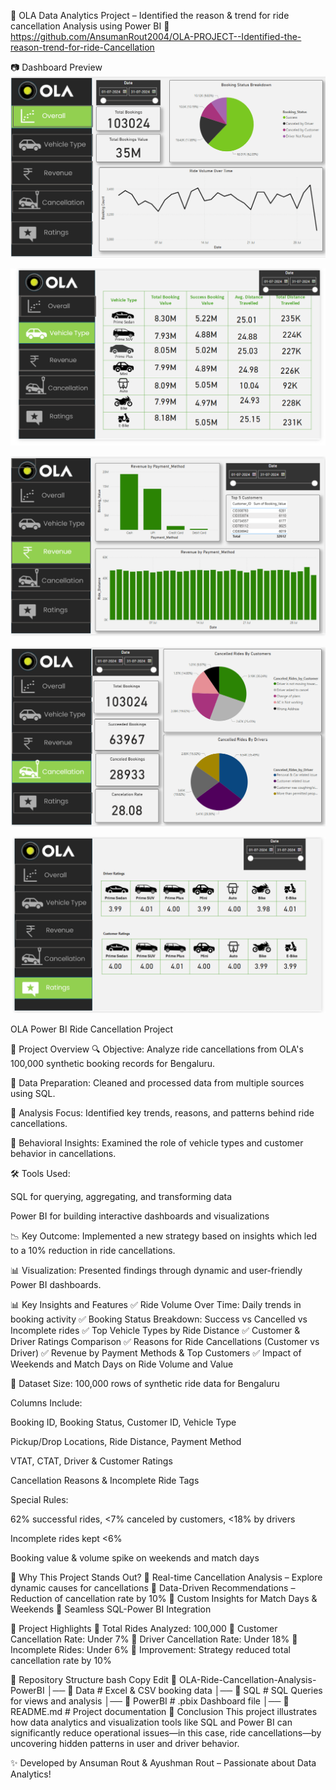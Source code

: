 🚕 OLA Data Analytics Project – Identified the reason & trend for ride cancellation
 Analysis using Power BI
📌https://github.com/AnsumanRout2004/OLA-PROJECT--Identified-the-reason-trend-for-ride-Cancellation



📷 Dashboard Preview
![Dashboard Preview](https://github.com/AnsumanRout2004/OLA-PROJECT--Identified-the-reason-trend-for-ride-Cancellation/blob/main/Screenshot%202025-06-19%20001617.png)

![Dashboard Preview](https://github.com/AnsumanRout2004/OLA-PROJECT--Identified-the-reason-trend-for-ride-Cancellation/blob/main/Screenshot%202025-06-19%20001659.png )

![Dashboard Preview](https://github.com/AnsumanRout2004/OLA-PROJECT--Identified-the-reason-trend-for-ride-Cancellation/blob/main/Screenshot%202025-06-19%20001728.png )

![Dashboard Preview](https://github.com/AnsumanRout2004/OLA-PROJECT--Identified-the-reason-trend-for-ride-Cancellation/blob/main/Screenshot%202025-06-19%20001748.png )

![Dashboard Preview](https://github.com/AnsumanRout2004/OLA-PROJECT--Identified-the-reason-trend-for-ride-Cancellation/blob/main/Screenshot%202025-06-19%20001818.png )


OLA Power BI Ride Cancellation Project



📌 Project Overview
🔍 Objective: Analyze ride cancellations from OLA's 100,000 synthetic booking records for Bengaluru.

🧹 Data Preparation: Cleaned and processed data from multiple sources using SQL.

🧠 Analysis Focus: Identified key trends, reasons, and patterns behind ride cancellations.

🚗 Behavioral Insights: Examined the role of vehicle types and customer behavior in cancellations.

🛠️ Tools Used:

SQL for querying, aggregating, and transforming data

Power BI for building interactive dashboards and visualizations

📉 Key Outcome: Implemented a new strategy based on insights which led to a 10% reduction in ride cancellations.

📊 Visualization: Presented findings through dynamic and user-friendly Power BI dashboards.

📊 Key Insights and Features
✅ Ride Volume Over Time: Daily trends in booking activity
✅ Booking Status Breakdown: Success vs Cancelled vs Incomplete rides
✅ Top Vehicle Types by Ride Distance
✅ Customer & Driver Ratings Comparison
✅ Reasons for Ride Cancellations (Customer vs Driver)
✅ Revenue by Payment Methods & Top Customers
✅ Impact of Weekends and Match Days on Ride Volume and Value

📂 Dataset
Size: 100,000 rows of synthetic ride data for Bengaluru

Columns Include:

Booking ID, Booking Status, Customer ID, Vehicle Type

Pickup/Drop Locations, Ride Distance, Payment Method

VTAT, CTAT, Driver & Customer Ratings

Cancellation Reasons & Incomplete Ride Tags

Special Rules:

62% successful rides, <7% canceled by customers, <18% by drivers

Incomplete rides kept <6%

Booking value & volume spike on weekends and match days

🚀 Why This Project Stands Out?
🔹 Real-time Cancellation Analysis – Explore dynamic causes for cancellations
🔹 Data-Driven Recommendations – Reduction of cancellation rate by 10%
🔹 Custom Insights for Match Days & Weekends
🔹 Seamless SQL-Power BI Integration

🌟 Project Highlights
📌 Total Rides Analyzed: 100,000
📌 Customer Cancellation Rate: Under 7%
📌 Driver Cancellation Rate: Under 18%
📌 Incomplete Rides: Under 6%
📌 Improvement: Strategy reduced total cancellation rate by 10%

📁 Repository Structure
bash
Copy
Edit
📂 OLA-Ride-Cancellation-Analysis-PowerBI
│── 📁 Data  # Excel & CSV booking data
│── 📁 SQL  # SQL Queries for views and analysis
│── 📁 PowerBI  # .pbix Dashboard file
│── 📄 README.md  # Project documentation
🏁 Conclusion
This project illustrates how data analytics and visualization tools like SQL and Power BI can significantly reduce operational issues—in this case, ride cancellations—by uncovering hidden patterns in user and driver behavior.

✨ Developed by Ansuman Rout & Ayushman Rout – Passionate about Data Analytics!
